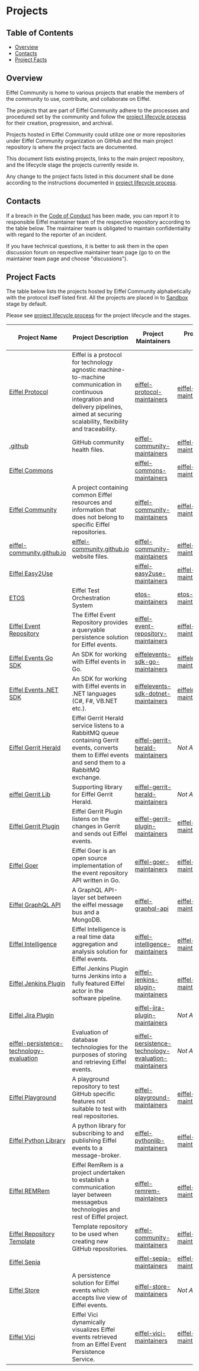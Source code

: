 # Projects

## Table of Contents

- [Overview](#overview)
- [Contacts](#contacts)
- [Project Facts](#project-facts)

## Overview

Eiffel Community is home to various projects that enable the members of the community to use, contribute,
and collaborate on Eiffel.

The projects that are part of Eiffel Community adhere to the processes and procedured set by the community
and follow the [project lifecycle process](./PROJECT_LIFECYCLE.md) for their creation, progression, and
archival.

Projects hosted in Eiffel Community could utilize one or more repositories under Eiffel Community organization
on GitHub and the main project repository is where the project facts are documented.

This document lists existing projects, links to the main project repository, and the lifecycle stage the
projects currently reside in.

Any change to the project facts listed in this document shall be done according to the instructions documented
in [project lifecycle process](./PROJECT_LIFECYCLE.md).

## Contacts

If a breach in the [Code of Conduct](https://github.com/eiffel-community/.github/blob/master/CODE_OF_CONDUCT.md) has
been made, you can report it to responsible Eiffel maintainer team of the respective repository according to the table
below. The maintainer team is obligated to maintain confidentiality with regard to the reporter of an incident.

If you have technical questions, it is better to ask them in the open discussion forum on respective maintainer team
page (go to on the maintainer team page and choose "discussions").

## Project Facts

The table below lists the projects hosted by Eiffel Community alphabetically with the protocol itself listed first.
All the projects are placed in to [Sandbox](./PROJECT_LIFECYCLE.md#stage-sandbox) stage by default.

Please see [project lifecycle process](./PROJECT_LIFECYCLE.md) for the project lifecycle and the stages.

| Project Name | Project Description | Project Maintainers | Project Maintainer Contact Address | Project Lifecycle Stage |
| ------------ | ------------------- | ------------------- | ----------------------- | ----------------------- |
| [Eiffel Protocol](https://github.com/eiffel-community/eiffel) | Eiffel is a protocol for technology agnostic machine-to-machine communication in continuous integration and delivery pipelines, aimed at securing scalability, flexibility and traceability. | [eiffel-protocol-maintainers](https://github.com/orgs/eiffel-community/teams/eiffel-protocol-maintainers/members) | [eiffel-protocol-maintainers@googlegroups.com](mailto:eiffel-protocol-maintainers@googlegroups.com) | [Graduated](./PROJECT_LIFECYCLE.md#stage-graduated) |
| [.github](https://github.com/eiffel-community/.github) | GitHub community health files. | [eiffel-community-maintainers](https://github.com/orgs/eiffel-community/teams/eiffel-community-maintainers) | [eiffel-community-maintainers@googlegroups.com](mailto:eiffel-community-maintainers@googlegroups.com) | [Sandbox](./PROJECT_LIFECYCLE.md#stage-sandbox) |
| [Eiffel Commons](https://github.com/eiffel-community/eiffel-commons) |  | [eiffel-commons-maintainers](https://github.com/orgs/eiffel-community/teams/eiffel-commons-maintainers/members) | [eiffel-commons-maintainers@googlegroups.com](mailto:eiffel-commons-maintainers@googlegroups.com) | [Sandbox](./PROJECT_LIFECYCLE.md#stage-sandbox) |
| [Eiffel Community](https://github.com/eiffel-community/community) | A project containing common Eiffel resources and information that does not belong to specific Eiffel repositories. | [eiffel-community-maintainers](https://github.com/orgs/eiffel-community/teams/eiffel-community-maintainers/members) | [eiffel-community-maintainers@googlegroups.com](mailto:eiffel-community-maintainers@googlegroups.com) | *Not Applicable* |
| [eiffel-community.github.io](https://github.com/eiffel-community/eiffel-community.github.io) | [eiffel-community.github.io](https://eiffel-community.github.io) website files. | [eiffel-community-maintainers](https://github.com/orgs/eiffel-community/teams/eiffel-community-maintainers) | [eiffel-community-maintainers@googlegroups.com](mailto:eiffel-community-maintainers@googlegroups.com) | [Sandbox](./PROJECT_LIFECYCLE.md#stage-sandbox) |
| [Eiffel Easy2Use](https://github.com/eiffel-community/eiffel-easy2use) |  | [eiffel-easy2use-maintainers](https://github.com/orgs/eiffel-community/teams/eiffel-easy2use-maintainers/members) | [eiffel-easy2use-repository-maintainers@googlegroups.com](mailto:eiffel-easy2use-repository-maintainers@googlegroups.com) | [Sandbox](./PROJECT_LIFECYCLE.md#stage-sandbox) |
| [ETOS](https://github.com/eiffel-community/etos) | Eiffel Test Orchestration System | [etos-maintainers](https://github.com/orgs/eiffel-community/teams/etos-maintainers/members) | [etos-maintainers@googlegroups.com](mailto:etos-maintainers@googlegroups.com) | [Sandbox](./PROJECT_LIFECYCLE.md#stage-sandbox) |
| [Eiffel Event Repository](https://github.com/eiffel-community/eiffel-event-repository) | The Eiffel Event Repository provides a queryable persistence solution for Eiffel events. | [eiffel-event-repository-maintainers](https://github.com/orgs/eiffel-community/teams/eiffel-event-repository-maintainers/members) | [eiffel-event-repository-maintainers@googlegroups.com](mailto:eiffel-event-repository-maintainers@googlegroups.com) | [Sandbox](./PROJECT_LIFECYCLE.md#stage-sandbox) |
| [Eiffel Events Go SDK](https://github.com/eiffel-community/eiffelevents-sdk-go) | An SDK for working with Eiffel events in Go. | [eiffelevents-sdk-go-maintainers](https://github.com/orgs/eiffel-community/teams/eiffelevents-sdk-go-maintainers/members) | [eiffelevents-sdk-go-maintainers@googlegroups.com](mailto:eiffelevents-sdk-go-maintainers@googlegroups.com) | [Sandbox](./PROJECT_LIFECYCLE.md#stage-sandbox) |
| [Eiffel Events .NET SDK](https://github.com/eiffel-community/eiffelevents-sdk-dotnet) | An SDK for working with Eiffel events in .NET languages (C#, F#, VB.NET etc.). | [eiffelevents-sdk-dotnet-maintainers](https://github.com/orgs/eiffel-community/teams/eiffelevents-sdk-dotnet-maintainers/members) | [eiffelevents-sdk-dotnet-maintainers@googlegroups.com](mailto:eiffelevents-sdk-dotnet-maintainers@googlegroups.com) | [Sandbox](./PROJECT_LIFECYCLE.md#stage-sandbox) |
| [Eiffel Gerrit Herald](https://github.com/eiffel-community/eiffel-gerrit-herald) | Eiffel Gerrit Herald service listens to a RabbitMQ queue containing Gerrit events, converts them to Eiffel events and send them to a RabbitMQ exchange. | [eiffel-gerrit-herald-maintainers](https://github.com/orgs/eiffel-community/teams/eiffel-gerrit-herald-maintainers/members) | *Not Available* | [Sandbox](./PROJECT_LIFECYCLE.md#stage-sandbox) |
| [eiffel Gerrit Lib ](https://github.com/eiffel-community/eiffel-gerrit-lib) | Supporting library for Eiffel Gerrit Herald. | [eiffel-gerrit-herald-maintainers](https://github.com/orgs/eiffel-community/teams/eiffel-gerrit-herald-maintainers) | *Not Available* | [Sandbox](./PROJECT_LIFECYCLE.md#stage-sandbox) |
| [Eiffel Gerrit Plugin](https://github.com/eiffel-community/eiffel-gerrit-plugin) | Eiffel Gerrit Plugin listens on the changes in Gerrit and sends out Eiffel events. | [eiffel-gerrit-plugin-maintainers](https://github.com/orgs/eiffel-community/teams/eiffel-gerrit-plugin-maintainers/members) | [eiffel-gerrit-plugin-maintainers@googlegroups.com](mailto:eiffel-gerrit-plugin-maintainers@googlegroups.com) | [Sandbox](./PROJECT_LIFECYCLE.md#stage-sandbox) |
| [Eiffel Goer](https://github.com/eiffel-community/eiffel-goer) | Eiffel Goer is an open source implementation of the event repository API written in Go. | [eiffel-goer-maintainers](https://github.com/orgs/eiffel-community/teams/eiffel-goer-maintainers/members) | [eiffel-goer-maintainers@googlegroups.com](mailto:eiffel-goer-maintainers@googlegroups.com) | [Sandbox](./PROJECT_LIFECYCLE.md#stage-sandbox) |
| [Eiffel GraphQL API](https://github.com/eiffel-community/eiffel-graphql-api) | A GraphQL API-layer set between the eiffel message bus and a MongoDB. | [eiffel-graphql-api](https://github.com/orgs/eiffel-community/teams/eiffel-graphql-api/members) | [eiffel-graphql-api-maintainers@googlegroups.com](mailto:eiffel-graphql-api-maintainers@googlegroups.com) | [Sandbox](./PROJECT_LIFECYCLE.md#stage-sandbox) |
| [Eiffel Intelligence](https://github.com/eiffel-community/eiffel-intelligence) | Eiffel Intelligence is a real time data aggregation and analysis solution for Eiffel events. | [eiffel-intelligence-maintainers](https://github.com/orgs/eiffel-community/teams/eiffel-intelligence-maintainers/members) | [eiffel-intelligence-maintainers@googlegroups.com](mailto:eiffel-intelligence-maintainers@googlegroups.com) | [Sandbox](./PROJECT_LIFECYCLE.md#stage-sandbox) |
| [Eiffel Jenkins Plugin](https://github.com/eiffel-community/eiffel-jenkins-plugin) | Eiffel Jenkins Plugin turns Jenkins into a fully featured Eiffel actor in the software pipeline. | [eiffel-jenkins-plugin-maintainers](https://github.com/orgs/eiffel-community/teams/eiffel-jenkins-plugin-maintainers/members) | [eiffel-jenkins-plugin-maintainers@googlegroups.com](mailto:eiffel-jenkins-plugin-maintainers@googlegroups.com) | [Sandbox](./PROJECT_LIFECYCLE.md#stage-sandbox) |
| [Eiffel Jira Plugin](https://github.com/eiffel-community/eiffel-jira-plugin) |  | [eiffel-jira-plugin-maintainers](https://github.com/orgs/eiffel-community/teams/eiffel-jira-plugin-maintainers/members) | *Not Available* | [Sandbox](./PROJECT_LIFECYCLE.md#stage-sandbox) |
| [eiffel-persistence-technology-evaluation](https://github.com/eiffel-community/eiffel-persistence-technology-evaluation) | Evaluation of database technologies for the purposes of storing and retrieving Eiffel events. | [eiffel-persistence-technology-evaluation-maintainers](https://github.com/orgs/eiffel-community/teams/eiffel-persistence-technology-evaluation-maintainers) | *Not Available* | [Sandbox](./PROJECT_LIFECYCLE.md#stage-sandbox) |
| [Eiffel Playground](https://github.com/eiffel-community/eiffel-playground) | A playground repository to test GitHub specific features not suitable to test with real repositories. | [eiffel-playground-maintainers](https://github.com/orgs/eiffel-community/teams/eiffel-playground-maintainers) | [eiffel-playground-maintainers@googlegroups.com](mailto:eiffel-playground-maintainers@googlegroups.com) | *Not Applicable* |
| [Eiffel Python Library](https://github.com/eiffel-community/eiffel-pythonlib) | A python library for subscribing to and publishing Eiffel events to a message-broker. | [eiffel-pythonlib-maintainers](https://github.com/orgs/eiffel-community/teams/eiffel-pythonlib-maintainers) | [eiffel-pythonlib-maintainers@googlegroups.com](mailto:eiffel-pythonlib-maintainers@googlegroups.com) | [Sandbox](./PROJECT_LIFECYCLE.md#stage-sandbox) |
| [Eiffel REMRem](https://github.com/eiffel-community/eiffel-remrem) | Eiffel RemRem is a project undertaken to establish a communication layer between messagebus technologies and rest of Eiffel project. | [eiffel-remrem-maintainers](https://github.com/orgs/eiffel-community/teams/eiffel-remrem-maintainers/members) | [eiffel-remrem-maintainers@googlegroups.com](mailto:eiffel-remrem-maintainers@googlegroups.com) | [Sandbox](./PROJECT_LIFECYCLE.md#stage-sandbox) |
| [Eiffel Repository Template](https://github.com/eiffel-community/eiffel-repository-template) | Template repository to be used when creating new GitHub repositories. | [eiffel-community-maintainers](https://github.com/orgs/eiffel-community/teams/eiffel-community-maintainers) | [eiffel-community-maintainers@googlegroups.com](mailto:eiffel-community-maintainers@googlegroups.com) | [Sandbox](./PROJECT_LIFECYCLE.md#stage-sandbox) |
| [Eiffel Sepia](https://github.com/eiffel-community/eiffel-sepia) |  | [eiffel-sepia-maintainers](https://github.com/orgs/eiffel-community/teams/eiffel-sepia-maintainers/members) | [eiffel-sepia-maintainers@googlegroups.com](mailto:eiffel-sepia-maintainers@googlegroups.com) | [Sandbox](./PROJECT_LIFECYCLE.md#stage-sandbox) |
| [Eiffel Store](https://github.com/eiffel-community/eiffel-store) | A persistence solution for Eiffel events which accepts live view of Eiffel events. | [eiffel-store-maintainers](https://github.com/orgs/eiffel-community/teams/eiffel-store-maintainers/members) | *Not Available* | [Sandbox](./PROJECT_LIFECYCLE.md#stage-sandbox) |
| [Eiffel Vici](https://github.com/eiffel-community/eiffel-vici) | Eiffel Vici dynamically visualizes Eiffel events retrieved from an Eiffel Event Persistence Service. | [eiffel-vici-maintainers](https://github.com/orgs/eiffel-community/teams/eiffel-vici-maintainers/members) | [eiffel-vici-maintainers@googlegroups.com](mailto:eiffel-vici-maintainers@googlegroups.com) | [Sandbox](./PROJECT_LIFECYCLE.md#stage-sandbox) |
